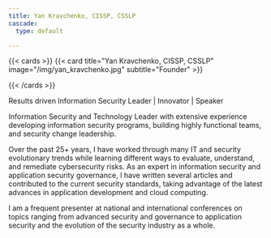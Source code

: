```yaml
---
title: Yan Kravchenko, CISSP, CSSLP
cascade: 
  type: default

---
```

{{< cards >}}
  {{< card title="Yan Kravchenko, CISSP, CSSLP" image="/img/yan_kravchenko.jpg" subtitle="Founder" >}}

{{< /cards >}}  

Results driven Information Security Leader | Innovator | Speaker

Information Security and Technology Leader with extensive experience developing information security programs, building highly functional teams, and security change leadership. 

Over the past 25+ years, I have worked through many IT and security evolutionary trends while learning different ways to evaluate, understand, and remediate cybersecurity risks. As an expert in information security and application security governance, I have written several articles and contributed to the current security standards, taking advantage of the latest advances in application development and cloud computing.

I am a frequent presenter at national and international conferences on topics ranging from advanced security and governance to application security and the evolution of the security industry as a whole.
